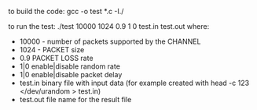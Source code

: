 
to build the code:
gcc -o test *.c -I./

to run the test:
./test 10000 1024 0.9 1 0 test.in test.out
where:
- 10000 - number of packets supported by the CHANNEL
- 1024 - PACKET size
- 0.9 PACKET LOSS rate
- 1|0 enable|disable random rate
- 1|0 enable|disable packet delay 
- test.in binary file with input data (for example created with head -c 123 </dev/urandom > test.in)
- test.out file name for the result file

